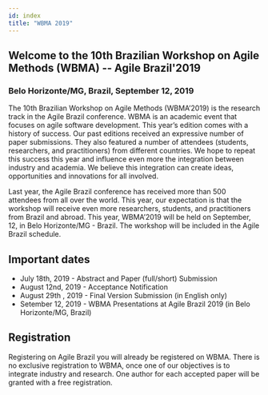 ```yaml
---
id: index
title: "WBMA 2019"
---
```


## Welcome to the 10th Brazilian Workshop on Agile Methods (WBMA) -- Agile Brazil'2019
### Belo Horizonte/MG, Brazil, September 12, 2019

The 10th Brazilian Workshop on Agile Methods (WBMA’2019) is the research track in the Agile Brazil conference. WBMA is an academic event that focuses on agile software development. This year’s edition comes with a history of success. Our past editions received an expressive number of paper submissions. They also featured a number of attendees (students, researchers, and practitioners) from different countries. We hope to repeat this success this year and influence even more the integration between industry and academia. We believe this integration can create ideas, opportunities and innovations for all involved.


Last year, the Agile Brazil conference has received more than 500 attendees from all over the world. This year, our expectation is that the workshop will receive even more researchers, students, and practitioners from Brazil and abroad. This year, WBMA’2019 will be held on September, 12, in Belo Horizonte/MG - Brazil. The workshop will be included in the Agile Brazil schedule.

## Important dates

- July 18th, 2019 - Abstract and Paper (full/short) Submission
- August 12nd, 2019 - Acceptance Notification
- August 29th , 2019 - Final Version Submission (in English only)
- Setember 12, 2019  - WBMA Presentations at Agile Brazil 2019 (in Belo Horizonte/MG, Brazil)


## Registration
Registering on Agile Brazil you will already be registered on WBMA. There is no exclusive registration to WBMA, once one of our objectives is to integrate industry and research. One author for each accepted paper will be granted with a free registration.


